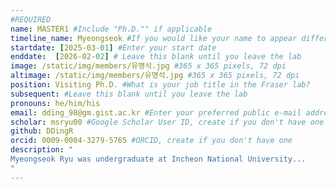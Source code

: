 ```yaml
---
#REQUIRED
name: MASTER1 #Include "Ph.D."" if applicable
timeline_name: Myeongseok #If you would like your name to appear differently on the Lab timeline, fill out this line.
startdate: [2025-03-01] #Enter your start date
enddate:  [2026-02-02] # Leave this blank until you leave the lab
image: /static/img/members/유명석.jpg #365 x 365 pixels, 72 dpi
altimage: /static/img/members/유명석.jpg #365 x 365 pixels, 72 dpi
position: Visiting Ph.D. #What is your job title in the Fraser lab?
subsequent: #Leave this blank until you leave the lab
pronouns: he/him/his
email: dding_98@gm.gist.ac.kr #Enter your preferred public e-mail address
scholar: msryu00 #Google Scholar User ID, create if you don't have one
github: DDingR
orcid: 0009-0004-3279-5765 #ORCID, create if you don't have one
description: "
Myeongseok Ryu was undergraduate at Incheon National University...
"
---
```

